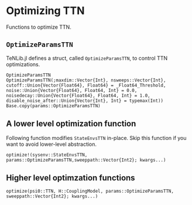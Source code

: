 # Optimizing TTN

Functions to optimize TTN.

## `OptimizeParamsTTN`

TeNLib.jl defines a struct, called  `OptimizeParamsTTN`, to control TTN optimizations.

```@docs
OptimizeParamsTTN
OptimizeParamsTTN(;maxdim::Vector{Int}, nsweeps::Vector{Int}, cutoff::Union{Vector{Float64}, Float64} = _Float64_Threshold, noise::Union{Vector{Float64}, Float64, Int} = 0.0, noisedecay::Union{Vector{Float64}, Float64, Int} = 1.0, disable_noise_after::Union{Vector{Int}, Int} = typemax(Int))
Base.copy(params::OptimizeParamsTTN)
```

## A lower level optimization function

Following function modifies `StateEnvsTTN` in-place. Skip this function if you want to
avoid lower-level abstraction.

```@docs
optimize!(sysenv::StateEnvsTTN, params::OptimizeParamsTTN,sweeppath::Vector{Int2}; kwargs...)
```

## Higher level optimzation functions

```@docs
optimize(psi0::TTN, H::CouplingModel, params::OptimizeParamsTTN, sweeppath::Vector{Int2}; kwargs...)
```

